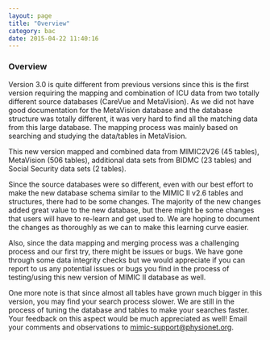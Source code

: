 ```yaml
---
layout: page
title: "Overview"
category: bac
date: 2015-04-22 11:40:16
---
```


### Overview

Version 3.0 is quite different from previous versions since
this is the first version requiring the mapping and combination of ICU
data from two totally different source databases (CareVue and
MetaVision). As we did not have good documentation for the MetaVision
database and the database structure was totally different, it was very
hard to find all the matching data from this large database. The mapping
process was mainly based on searching and studying the data/tables in
MetaVision.

This new version mapped and combined data from MIMIC2V26 (45 tables),
MetaVision (506 tables), additional data sets from BIDMC (23 tables) and
Social Security data sets (2 tables).

Since the source databases were so different, even with our best effort
to make the new database schema similar to the MIMIC II v2.6 tables and
structures, there had to be some changes. The majority of the new
changes added great value to the new database, but there might be some
changes that users will have to re-learn and get used to. We are hoping
to document the changes as thoroughly as we can to make this learning
curve easier.

Also, since the data mapping and merging process was a challenging
process and our first try, there might be issues or bugs. We have gone
through some data integrity checks but we would appreciate if you can
report to us any potential issues or bugs you find in the process of
testing/using this new version of MIMIC II database as well.

One more note is that since almost all tables have grown much bigger in
this version, you may find your search process slower. We are still in
the process of tuning the database and tables to make your searches
faster. Your feedback on this aspect would be much appreciated as well!
Email your comments and observations to
[mimic-support@physionet.org](mimic-support@physionet.org).


